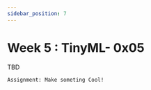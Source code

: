 ```yaml
---
sidebar_position: 7
---
```


# Week 5 : TinyML- 0x05


TBD



``` Assignment: Make someting Cool! ```
